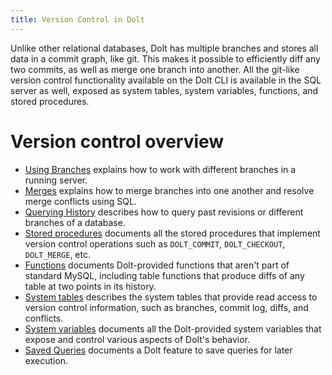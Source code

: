 ```yaml
---
title: Version Control in Dolt
---
```


Unlike other relational databases, Dolt has multiple branches and
stores all data in a commit graph, like git. This makes it possible to
efficiently diff any two commits, as well as merge one branch into
another. All the git-like version control functionality available on
the Dolt CLI is available in the SQL server as well, exposed as system
tables, system variables, functions, and stored procedures.

# Version control overview

* [Using Branches](./branches.md) explains how to work with different
  branches in a running server.
* [Merges](./merges.md) explains how to merge branches into one
  another and resolve merge conflicts using SQL.
* [Querying History](./querying-history.md) describes how to query
  past revisions or different branches of a database.
* [Stored procedures](./dolt-sql-procedures.md) documents all the
  stored procedures that implement version control operations such as
  `DOLT_COMMIT`, `DOLT_CHECKOUT`, `DOLT_MERGE`, etc.
* [Functions](./dolt-sql-functions.md) documents Dolt-provided
  functions that aren't part of standard MySQL, including table
  functions that produce diffs of any table at two points in its
  history.
* [System tables](./dolt-system-tables.md) describes the system tables
  that provide read access to version control information, such as
  branches, commit log, diffs, and conflicts.
* [System variables](./dolt-sysvars.md) documents all the
  Dolt-provided system variables that expose and control various
  aspects of Dolt's behavior.
* [Saved Queries](./saved-queries.md) documents a Dolt feature to save
  queries for later execution.
